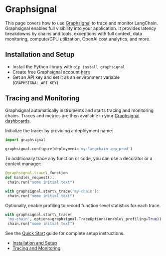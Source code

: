 # Graphsignal

This page covers how to use [Graphsignal](https://app.graphsignal.com) to trace and monitor LangChain. Graphsignal enables full visibility into your application. It provides latency breakdowns by chains and tools, exceptions with full context, data monitoring, compute/GPU utilization, OpenAI cost analytics, and more.

## Installation and Setup[​](#installation-and-setup "Direct link to Installation and Setup")

- Install the Python library with `pip install graphsignal`
- Create free Graphsignal account [here](https://graphsignal.com)
- Get an API key and set it as an environment variable (`GRAPHSIGNAL_API_KEY`)

## Tracing and Monitoring[​](#tracing-and-monitoring "Direct link to Tracing and Monitoring")

Graphsignal automatically instruments and starts tracing and monitoring chains. Traces and metrics are then available in your [Graphsignal dashboards](https://app.graphsignal.com).

Initialize the tracer by providing a deployment name:

```python
import graphsignal  
  
graphsignal.configure(deployment='my-langchain-app-prod')  

```

To additionally trace any function or code, you can use a decorator or a context manager:

```python
@graphsignal.trace\_function  
def handle\_request():   
 chain.run("some initial text")  

```

```python
with graphsignal.start\_trace('my-chain'):  
 chain.run("some initial text")  

```

Optionally, enable profiling to record function-level statistics for each trace.

```python
with graphsignal.start\_trace(  
 'my-chain', options=graphsignal.TraceOptions(enable\_profiling=True)):  
 chain.run("some initial text")  

```

See the [Quick Start](https://graphsignal.com/docs/guides/quick-start/) guide for complete setup instructions.

- [Installation and Setup](#installation-and-setup)
- [Tracing and Monitoring](#tracing-and-monitoring)

